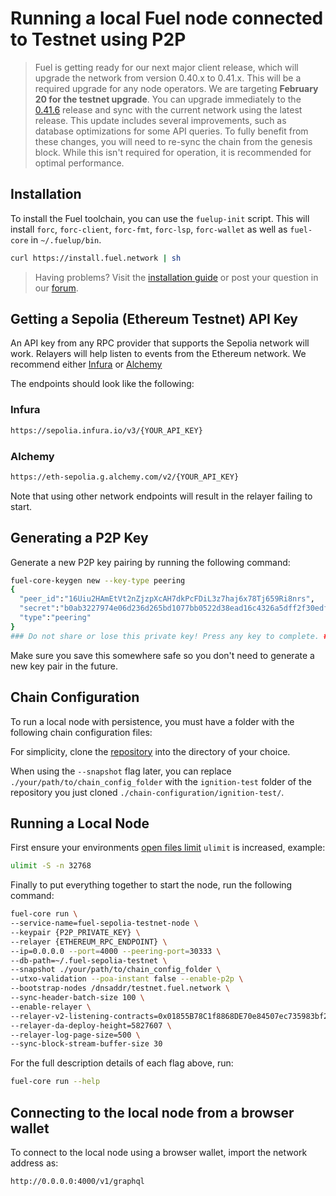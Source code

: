 # Running a local Fuel node connected to Testnet using P2P

> Fuel is getting ready for our next major client release, which will upgrade the network from version 0.40.x to 0.41.x. This will be a required upgrade for any node operators.
> We are targeting **February 20 for the testnet upgrade**. You can upgrade immediately to the [0.41.6](https://github.com/FuelLabs/fuel-core/releases/tag/v0.41.6) release and sync with the current network using the latest release.
> This update includes several improvements, such as database optimizations for some API queries. To fully benefit from these changes, you will need to re-sync the chain from the genesis block. While this isn't required for operation, it is recommended for optimal performance.

## Installation

To install the Fuel toolchain, you can use the `fuelup-init` script.
This will install `forc`, `forc-client`, `forc-fmt`, `forc-lsp`, `forc-wallet` as well as `fuel-core` in `~/.fuelup/bin`.

```sh
curl https://install.fuel.network | sh
```

> Having problems? Visit the [installation guide](https://docs.fuel.network/guides/installation/) or post your question in our [forum](https://forum.fuel.network/).

## Getting a Sepolia (Ethereum Testnet) API Key

An API key from any RPC provider that supports the Sepolia network will work. Relayers will help listen to events from the Ethereum network. We recommend either [Infura](https://www.infura.io/) or [Alchemy](https://www.alchemy.com/)

The endpoints should look like the following:

### Infura

```sh
https://sepolia.infura.io/v3/{YOUR_API_KEY}
```

### Alchemy

```sh
https://eth-sepolia.g.alchemy.com/v2/{YOUR_API_KEY}
```

Note that using other network endpoints will result in the relayer failing to start.

## Generating a P2P Key

Generate a new P2P key pairing by running the following command:

```sh
fuel-core-keygen new --key-type peering
{
  "peer_id":"16Uiu2HAmEtVt2nZjzpXcAH7dkPcFDiL3z7haj6x78Tj659Ri8nrs",
  "secret":"b0ab3227974e06d236d265bd1077bb0522d38ead16c4326a5dff2f30edf88496",
  "type":"peering"
}
### Do not share or lose this private key! Press any key to complete. ###
```

Make sure you save this somewhere safe so you don't need to generate a new key pair in the future.

## Chain Configuration

To run a local node with persistence, you must have a folder with the following chain configuration files:

For simplicity, clone the [repository](https://github.com/FuelLabs/chain-configuration/tree/master) into the directory of your choice.

When using the `--snapshot` flag later, you can replace `./your/path/to/chain_config_folder` with the `ignition-test` folder of the repository you just cloned `./chain-configuration/ignition-test/`.

## Running a Local Node

First ensure your environments [open files limit](https://askubuntu.com/questions/162229/how-do-i-increase-the-open-files-limit-for-a-non-root-user) `ulimit` is increased, example:

```sh
ulimit -S -n 32768
```

Finally to put everything together to start the node, run the following command:

```sh
fuel-core run \
--service-name=fuel-sepolia-testnet-node \
--keypair {P2P_PRIVATE_KEY} \
--relayer {ETHEREUM_RPC_ENDPOINT} \
--ip=0.0.0.0 --port=4000 --peering-port=30333 \
--db-path=~/.fuel-sepolia-testnet \
--snapshot ./your/path/to/chain_config_folder \
--utxo-validation --poa-instant false --enable-p2p \
--bootstrap-nodes /dnsaddr/testnet.fuel.network \
--sync-header-batch-size 100 \
--enable-relayer \
--relayer-v2-listening-contracts=0x01855B78C1f8868DE70e84507ec735983bf262dA \
--relayer-da-deploy-height=5827607 \
--relayer-log-page-size=500 \
--sync-block-stream-buffer-size 30
```

For the full description details of each flag above, run:

```sh
fuel-core run --help
```

## Connecting to the local node from a browser wallet

To connect to the local node using a browser wallet, import the network address as:

```sh
http://0.0.0.0:4000/v1/graphql
```
